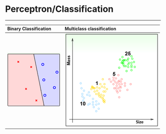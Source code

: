 # Perceptron/Classification 

---

| Binary Classification | Multiclass classification |
| :--- | :--- |
| ![](/assets/binary_perceptron.PNG) | ![](/assets/3擷取.PNG) |



